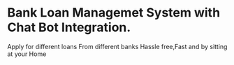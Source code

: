 # Bank Loan Managemet System with Chat Bot Integration.

Apply for different loans From different banks Hassle free,Fast and by sitting at your Home 
